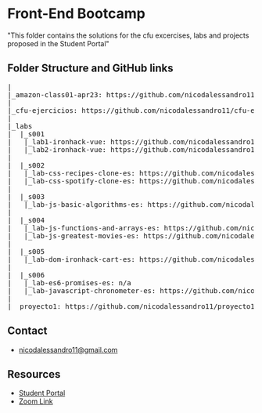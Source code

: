 # Front-End Bootcamp

"This folder contains the solutions for the cfu excercises, labs and projects proposed in the Student Portal"

## Folder Structure and GitHub links

<pre>
|
|_amazon-class01-apr23: https://github.com/nicodalessandro11/amazon-class01-apr23
|
|_cfu-ejercicios: https://github.com/nicodalessandro11/cfu-ejercios
|
|_labs
|  |_s001
|	|_lab1-ironhack-vue: https://github.com/nicodalessandro11/lab1-ironhack-vue
|	|_lab2-ironhack-vue: https://github.com/nicodalessandro11/lab2-ironhack-vue
|
|  |_s002
|	|_lab-css-recipes-clone-es: https://github.com/nicodalessandro11/lab-css-recipes-clone-es.git
|	|_lab-css-spotify-clone-es: https://github.com/nicodalessandro11/lab-css-spotify-clone-es.git
|
|  |_s003
|	|_lab-js-basic-algorithms-es: https://github.com/nicodalessandro11/lab-js-basic-algorithms-es.git
|
|  |_s004
|	|_lab-js-functions-and-arrays-es: https://github.com/nicodalessandro11/lab-js-functions-and-arrays-es.git
|	|_lab-js-greatest-movies-es: https://github.com/nicodalessandro11/lab-js-greatest-movies-es.git
|
|  |_s005
|	|_lab-dom-ironhack-cart-es: https://github.com/nicodalessandro11/lab-dom-ironhack-cart-es.git
|
|  |_s006
|	|_lab-es6-promises-es: n/a
|	|_lab-javascript-chronometer-es: https://github.com/nicodalessandro11/lab-javascript-chronometer-es.git
|
|_ proyecto1: https://github.com/nicodalessandro11/proyecto1IronWeb
</pre>

## Contact

- nicodalessandro11@gmail.com

## Resources

- [Student Portal](https://my.ironhack.com/cohorts/642f12f8347243002a4e3861/lms/courses/course-v1:IRONHACK+FE_VUE_AMAZON_PT_ES+20230411_B2B_AMAZON/modules/ironhack-course-chapter_1)
- [Zoom Link](https://ironhack.zoom.us/j/98932082308#success)




